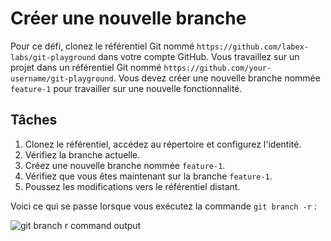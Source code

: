# Créer une nouvelle branche

Pour ce défi, clonez le référentiel Git nommé `https://github.com/labex-labs/git-playground` dans votre compte GitHub. Vous travaillez sur un projet dans un référentiel Git nommé `https://github.com/your-username/git-playground`. Vous devez créer une nouvelle branche nommée `feature-1` pour travailler sur une nouvelle fonctionnalité.

## Tâches

1. Clonez le référentiel, accédez au répertoire et configurez l'identité.
2. Vérifiez la branche actuelle.
3. Créez une nouvelle branche nommée `feature-1`.
4. Vérifiez que vous êtes maintenant sur la branche `feature-1`.
5. Poussez les modifications vers le référentiel distant.

Voici ce qui se passe lorsque vous exécutez la commande `git branch -r` :

![git branch r command output](../assets/challenge-create-branch-step1-1.png)

